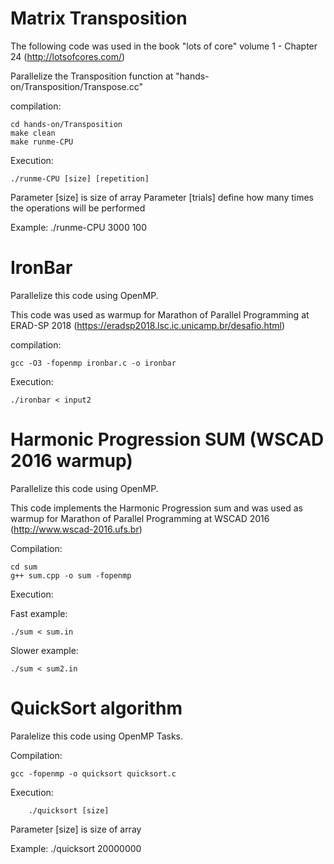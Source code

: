 # Matrix Transposition

The following code was used in the book "lots of core" volume 1 - Chapter 24 (http://lotsofcores.com/)

Parallelize the Transposition function at "hands-on/Transposition/Transpose.cc"

compilation:
```
cd hands-on/Transposition
make clean 
make runme-CPU
```

Execution:
```
./runme-CPU [size] [repetition]
```

Parameter [size] is size of array
Parameter [trials] define how many times the operations will be performed

Example: ./runme-CPU 3000 100

# IronBar 

Parallelize this code using OpenMP.

This code was used as warmup for Marathon of Parallel Programming at ERAD-SP 2018 (https://eradsp2018.lsc.ic.unicamp.br/desafio.html)

compilation:
```
gcc -O3 -fopenmp ironbar.c -o ironbar
```
Execution:
```
./ironbar < input2
```

# Harmonic Progression SUM (WSCAD 2016 warmup)​

Parallelize this code using OpenMP.

This code implements the Harmonic Progression sum and was used as warmup for Marathon of Parallel Programming at WSCAD 2016 (http://www.wscad-2016.ufs.br)

Compilation:
```
cd sum
g++ sum.cpp -o sum -fopenmp
```

Execution:

Fast example:
```
./sum < sum.in
```

Slower example:
```
./sum < sum2.in
```

# QuickSort algorithm

Paralelize this code using OpenMP Tasks.

Compilation:
```
gcc -fopenmp -o quicksort quicksort.c
```
	
Execution:
```
    ./quicksort [size] 
```
Parameter [size] is size of array

Example: ./quicksort 20000000
